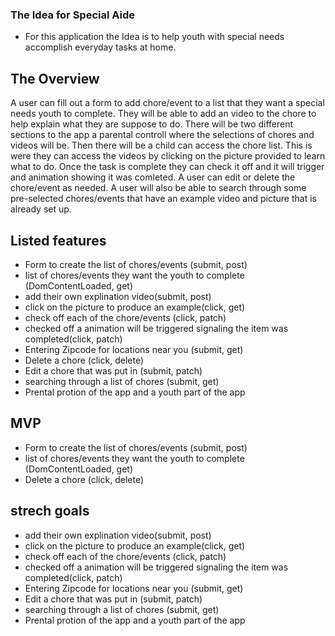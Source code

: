 ### The Idea for Special Aide
   * For this application the Idea is to help youth with special needs accomplish everyday tasks at home.

## The Overview 
   A user can fill out a form to add chore/event to a list that they want a special needs youth to complete. They will be able to add an video to the chore to help explain what they are suppose to do. There will be two different sections to the app a parental controll where the selections of chores and videos will be. Then there will be a child can access the chore list. This is were they can access the videos by clicking on the picture provided to learn what to do. Once the task is complete they can check it off and it will trigger and animation showing it was comleted. A user can edit or delete the chore/event as needed. A user will also be able to search through some pre-selected chores/events that have an example video and picture that is already set up. 
    

## Listed features
   * Form to create the list of chores/events (submit, post)
   * list of chores/events they want the youth to complete (DomContentLoaded, get)
   * add their own explination video(submit, post)
   * click on the picture to produce an example(click, get)
   * check off each of the chore/events (click, patch)
   * checked off a animation will be triggered signaling the item was completed(click, patch)
   * Entering Zipcode for locations near you (submit, get)
   * Delete a chore (click, delete)
   * Edit a chore that was put in (submit, patch)
   * searching through a list of chores (submit, get)
   * Prental protion of the app and a youth part of the app

## MVP
   * Form to create the list of chores/events (submit, post) 
   * list of chores/events they want the youth to complete (DomContentLoaded, get)
   * Delete a chore (click, delete)

## strech goals
   * add their own explination video(submit, post)
   * click on the picture to produce an example(click, get)
   * check off each of the chore/events (click, patch)
   * checked off a animation will be triggered signaling the item was completed(click, patch)
   * Entering Zipcode for locations near you (submit, get)
   * Edit a chore that was put in (submit, patch)
   * searching through a list of chores (submit, get)
   * Prental protion of the app and a youth part of the app